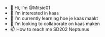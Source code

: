 - 👋 Hi, I’m @Mitsie01
- 👀 I’m interested in kaas
- 🌱 I’m currently learning hoe je kaas maakt
- 💞️ I’m looking to collaborate on kaas maken
- 📫 How to reach me SD202 Neptunus

<!---
Mitsie01/Mitsie01 is a ✨ special ✨ repository because its `README.md` (this file) appears on your GitHub profile.
You can click the Preview link to take a look at your changes.
--->
